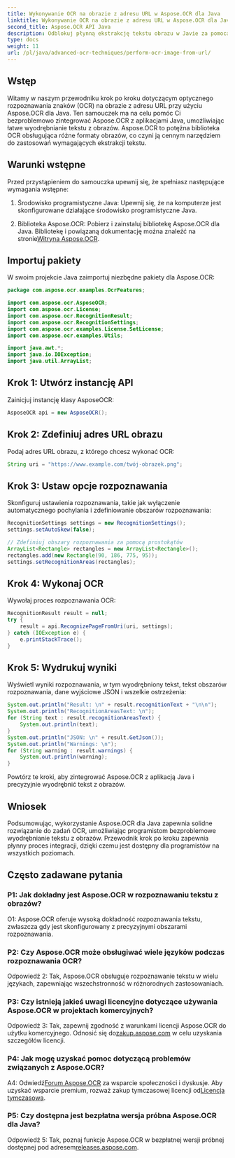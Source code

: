 ```yaml
---
title: Wykonywanie OCR na obrazie z adresu URL w Aspose.OCR dla Java
linktitle: Wykonywanie OCR na obrazie z adresu URL w Aspose.OCR dla Java
second_title: Aspose.OCR API Java
description: Odblokuj płynną ekstrakcję tekstu obrazu w Javie za pomocą Aspose.OCR. Wysoka dokładność OCR z łatwą integracją.
type: docs
weight: 11
url: /pl/java/advanced-ocr-techniques/perform-ocr-image-from-url/
---
```

## Wstęp

Witamy w naszym przewodniku krok po kroku dotyczącym optycznego rozpoznawania znaków (OCR) na obrazie z adresu URL przy użyciu Aspose.OCR dla Java. Ten samouczek ma na celu pomóc Ci bezproblemowo zintegrować Aspose.OCR z aplikacjami Java, umożliwiając łatwe wyodrębnianie tekstu z obrazów. Aspose.OCR to potężna biblioteka OCR obsługująca różne formaty obrazów, co czyni ją cennym narzędziem do zastosowań wymagających ekstrakcji tekstu.

## Warunki wstępne

Przed przystąpieniem do samouczka upewnij się, że spełniasz następujące wymagania wstępne:

1. Środowisko programistyczne Java: Upewnij się, że na komputerze jest skonfigurowane działające środowisko programistyczne Java.

2.  Biblioteka Aspose.OCR: Pobierz i zainstaluj bibliotekę Aspose.OCR dla Java. Bibliotekę i powiązaną dokumentację można znaleźć na stronie[Witryna Aspose.OCR](https://reference.aspose.com/ocr/java/).

## Importuj pakiety

W swoim projekcie Java zaimportuj niezbędne pakiety dla Aspose.OCR:

```java
package com.aspose.ocr.examples.OcrFeatures;

import com.aspose.ocr.AsposeOCR;
import com.aspose.ocr.License;
import com.aspose.ocr.RecognitionResult;
import com.aspose.ocr.RecognitionSettings;
import com.aspose.ocr.examples.License.SetLicense;
import com.aspose.ocr.examples.Utils;

import java.awt.*;
import java.io.IOException;
import java.util.ArrayList;
```

## Krok 1: Utwórz instancję API

Zainicjuj instancję klasy AsposeOCR:

```java
AsposeOCR api = new AsposeOCR();
```

## Krok 2: Zdefiniuj adres URL obrazu

Podaj adres URL obrazu, z którego chcesz wykonać OCR:

```java
String uri = "https://www.example.com/twój-obrazek.png";
```

## Krok 3: Ustaw opcje rozpoznawania

Skonfiguruj ustawienia rozpoznawania, takie jak wyłączenie automatycznego pochylania i zdefiniowanie obszarów rozpoznawania:

```java
RecognitionSettings settings = new RecognitionSettings();
settings.setAutoSkew(false);

// Zdefiniuj obszary rozpoznawania za pomocą prostokątów
ArrayList<Rectangle> rectangles = new ArrayList<Rectangle>();
rectangles.add(new Rectangle(90, 186, 775, 95));
settings.setRecognitionAreas(rectangles);
```

## Krok 4: Wykonaj OCR

Wywołaj proces rozpoznawania OCR:

```java
RecognitionResult result = null;
try {
    result = api.RecognizePageFromUri(uri, settings);
} catch (IOException e) {
    e.printStackTrace();
}
```

## Krok 5: Wydrukuj wyniki

Wyświetl wyniki rozpoznawania, w tym wyodrębniony tekst, tekst obszarów rozpoznawania, dane wyjściowe JSON i wszelkie ostrzeżenia:

```java
System.out.println("Result: \n" + result.recognitionText + "\n\n");
System.out.println("RecognitionAreasText: \n");
for (String text : result.recognitionAreasText) {
    System.out.println(text);
}
System.out.println("JSON: \n" + result.GetJson());
System.out.println("Warnings: \n");
for (String warning : result.warnings) {
    System.out.println(warning);
}
```

Powtórz te kroki, aby zintegrować Aspose.OCR z aplikacją Java i precyzyjnie wyodrębnić tekst z obrazów.

## Wniosek

Podsumowując, wykorzystanie Aspose.OCR dla Java zapewnia solidne rozwiązanie do zadań OCR, umożliwiając programistom bezproblemowe wyodrębnianie tekstu z obrazów. Przewodnik krok po kroku zapewnia płynny proces integracji, dzięki czemu jest dostępny dla programistów na wszystkich poziomach.

## Często zadawane pytania

### P1: Jak dokładny jest Aspose.OCR w rozpoznawaniu tekstu z obrazów?

O1: Aspose.OCR oferuje wysoką dokładność rozpoznawania tekstu, zwłaszcza gdy jest skonfigurowany z precyzyjnymi obszarami rozpoznawania.

### P2: Czy Aspose.OCR może obsługiwać wiele języków podczas rozpoznawania OCR?

Odpowiedź 2: Tak, Aspose.OCR obsługuje rozpoznawanie tekstu w wielu językach, zapewniając wszechstronność w różnorodnych zastosowaniach.

### P3: Czy istnieją jakieś uwagi licencyjne dotyczące używania Aspose.OCR w projektach komercyjnych?

Odpowiedź 3: Tak, zapewnij zgodność z warunkami licencji Aspose.OCR do użytku komercyjnego. Odnosić się do[zakup.aspose.com](https://purchase.aspose.com/buy) w celu uzyskania szczegółów licencji.

### P4: Jak mogę uzyskać pomoc dotyczącą problemów związanych z Aspose.OCR?

 A4: Odwiedź[Forum Aspose.OCR](https://forum.aspose.com/c/ocr/16) za wsparcie społeczności i dyskusje. Aby uzyskać wsparcie premium, rozważ zakup tymczasowej licencji od[Licencja tymczasowa](https://purchase.aspose.com/temporary-license/).

### P5: Czy dostępna jest bezpłatna wersja próbna Aspose.OCR dla Java?

 Odpowiedź 5: Tak, poznaj funkcje Aspose.OCR w bezpłatnej wersji próbnej dostępnej pod adresem[releases.aspose.com](https://releases.aspose.com/).
